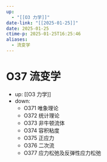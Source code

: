 ```yaml
---
up:
  - "[[O3 力学]]"
date-link: "[[2025-01-25]]"
date: 2025-01-25
ctime-p: 2025-01-25T16:25:46
aliases:
  - 流变学
---
```


# O37 流变学

- up: [[O3 力学]]
- down:	
	- O371 唯象理论
	- O372 统计理论
	- O373 非牛顿流体
	- O374 容积粘度
	- O375 正应力
	- O376 二次流
	- O377 应力松弛及反弹性应力松弛
	
